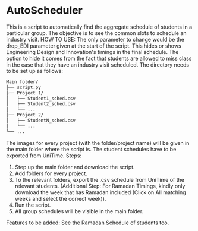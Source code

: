 # AutoScheduler
This is a script to automatically find the aggregate schedule of students in a particular group. The objective is to see the common slots to schedule an industry visit.
HOW TO USE:
The only parameter to change would be the drop_EDI parameter given at the start of the script. This hides or shows Engineering Design and Innovation's timings in the final schedule. The option to hide it comes from the fact that students are allowed to miss class in the case that they have an industry visit scheduled.
The directory needs to be set up as follows:

```bash
Main folder/
├── script.py
├── Project 1/
│   ├── Student1_sched.csv
│   ├── Student2_sched.csv
│   └── ...
├── Project 2/
│   ├── StudentN_sched.csv
│   └── ...
└── ...
```

The images for every project (with the folder/project name) will be given in the main folder where the script is. The student schedules have to be exported from UniTime.
Steps:
1. Step up the main folder and download the script. 
2. Add folders for every project.
3. To the relevant folders, export the .csv schedule from UniTime of the relevant students. (Additional Step: For Ramadan Timings, kindly only download the week that has Ramadan included (Click on All matching weeks and select the correct week)).
4. Run the script.
5. All group schedules will be visible in the main folder.

Features to be added:
See the Ramadan Schedule of students too.
